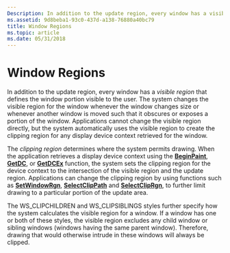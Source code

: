 ```yaml
---
Description: In addition to the update region, every window has a visible region that defines the window portion visible to the user.
ms.assetid: 9d8beba1-93c0-437d-a138-76880a40bc79
title: Window Regions
ms.topic: article
ms.date: 05/31/2018
---
```


# Window Regions

In addition to the update region, every window has a *visible region* that defines the window portion visible to the user. The system changes the visible region for the window whenever the window changes size or whenever another window is moved such that it obscures or exposes a portion of the window. Applications cannot change the visible region directly, but the system automatically uses the visible region to create the clipping region for any display device context retrieved for the window.

The *clipping region* determines where the system permits drawing. When the application retrieves a display device context using the [**BeginPaint**](/windows/desktop/api/Winuser/nf-winuser-beginpaint), [**GetDC**](/windows/desktop/api/Winuser/nf-winuser-getdc), or [**GetDCEx**](/windows/desktop/api/Winuser/nf-winuser-getdcex) function, the system sets the clipping region for the device context to the intersection of the visible region and the update region. Applications can change the clipping region by using functions such as [**SetWindowRgn**](/windows/desktop/api/Winuser/nf-winuser-setwindowrgn), [**SelectClipPath**](/windows/desktop/api/Wingdi/nf-wingdi-selectclippath) and [**SelectClipRgn**](/windows/desktop/api/Wingdi/nf-wingdi-selectcliprgn), to further limit drawing to a particular portion of the update area.

The WS\_CLIPCHILDREN and WS\_CLIPSIBLINGS styles further specify how the system calculates the visible region for a window. If a window has one or both of these styles, the visible region excludes any child window or sibling windows (windows having the same parent window). Therefore, drawing that would otherwise intrude in these windows will always be clipped.

 

 




